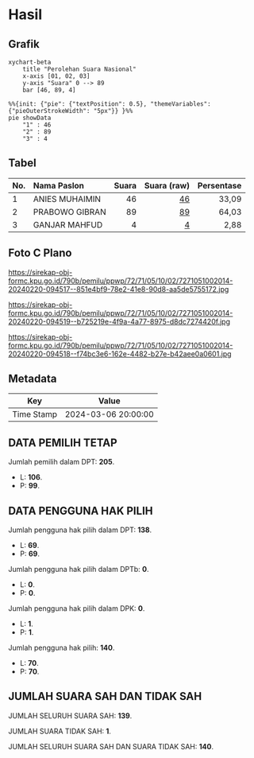 # Hasil

## Grafik

```mermaid
xychart-beta
    title "Perolehan Suara Nasional"
    x-axis [01, 02, 03]
    y-axis "Suara" 0 --> 89
    bar [46, 89, 4]
```

```mermaid
%%{init: {"pie": {"textPosition": 0.5}, "themeVariables": {"pieOuterStrokeWidth": "5px"}} }%%
pie showData
    "1" : 46
    "2" : 89
    "3" : 4
```

## Tabel

| No. | Nama Paslon    | Suara | Suara (raw) | Persentase |
|:--- |:-------------- | -----:| -----------:| ----------:|
| 1   | ANIES MUHAIMIN | 46    | [46][p-1]   | 33,09      |
| 2   | PRABOWO GIBRAN | 89    | [89][p-2]   | 64,03      |
| 3   | GANJAR MAHFUD  | 4     | [4][p-3]    | 2,88       |


[p-1]: https://github.com/gigit-pemilu/pemilu-2024/blob/main/pilpres/hitung-suara/sub/72-sulawesi-tengah/sub/71-kota-palu/sub/05-ulujadi/sub/1002-donggala-kodi/sub/014-tps/sub/paslon-1.txt
[p-2]: https://github.com/gigit-pemilu/pemilu-2024/blob/main/pilpres/hitung-suara/sub/72-sulawesi-tengah/sub/71-kota-palu/sub/05-ulujadi/sub/1002-donggala-kodi/sub/014-tps/sub/paslon-2.txt
[p-3]: https://github.com/gigit-pemilu/pemilu-2024/blob/main/pilpres/hitung-suara/sub/72-sulawesi-tengah/sub/71-kota-palu/sub/05-ulujadi/sub/1002-donggala-kodi/sub/014-tps/sub/paslon-3.txt

## Foto C Plano

https://sirekap-obj-formc.kpu.go.id/790b/pemilu/ppwp/72/71/05/10/02/7271051002014-20240220-094517--851e4bf9-78e2-41e8-90d8-aa5de5755172.jpg

https://sirekap-obj-formc.kpu.go.id/790b/pemilu/ppwp/72/71/05/10/02/7271051002014-20240220-094519--b725219e-4f9a-4a77-8975-d8dc7274420f.jpg

https://sirekap-obj-formc.kpu.go.id/790b/pemilu/ppwp/72/71/05/10/02/7271051002014-20240220-094518--f74bc3e6-162e-4482-b27e-b42aee0a0601.jpg


## Metadata

| Key        | Value               |
| ---------- | ------------------- |
| Time Stamp | 2024-03-06 20:00:00 |


## DATA PEMILIH TETAP

Jumlah pemilih dalam DPT: **205**.
 * L: **106**.
 * P: **99**.

## DATA PENGGUNA HAK PILIH

Jumlah pengguna hak pilih dalam DPT: **138**.
 * L: **69**.
 * P: **69**.

Jumlah pengguna hak pilih dalam DPTb: **0**.
 * L: **0**.
 * P: **0**.

Jumlah pengguna hak pilih dalam DPK: **0**.
 * L: **1**.
 * P: **1**.

Jumlah pengguna hak pilih: **140**.
 * L: **70**.
 * P: **70**.

## JUMLAH SUARA SAH DAN TIDAK SAH

JUMLAH SELURUH SUARA SAH: **139**.

JUMLAH SUARA TIDAK SAH: **1**.

JUMLAH SELURUH SUARA SAH DAN SUARA TIDAK SAH: **140**.


